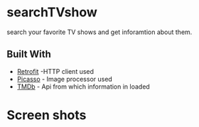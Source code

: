 # searchTVshow
search your favorite TV shows and get inforamtion about them.


## Built With

* [Retrofit](http://square.github.io/retrofit/) -HTTP client used
* [Picasso](https://maven.apache.org/) - Image processor used
* [TMDb](https://www.themoviedb.org/) - Api from which information in loaded

# Screen shots

